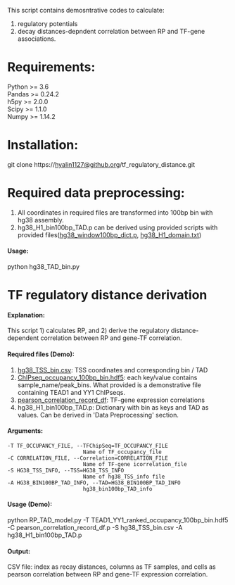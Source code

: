 This script contains demosntrative codes to calculate:
1) regulatory potentials 
2) decay distances-depndent correlation between RP and TF-gene associations.

# Requirements:
Python >= 3.6  
Pandas >= 0.24.2  
h5py >= 2.0.0  
Scipy >= 1.1.0  
Numpy >= 1.14.2  

# Installation:
git clone https://hyalin1127@github.org/tf_regulatory_distance.git

# Required data preprocessing:

1. All coordinates in required files are transformed into 100bp bin with hg38 assembly. 
2. hg38_H1_bin100bp_TAD.p can be derived using provided scripts with provided files([hg38_window100bp_dict.p](https://bitbucket.org/liulab/tf_regulatory_distance/downloads/hg38_window100bp_dict.p), [hg38_H1_domain.txt](https://bitbucket.org/liulab/tf_regulatory_distance/downloads/hg38_H1_domain.txt))

#### Usage:
python hg38_TAD_bin.py 

# TF regulatory distance derivation #

#### Explanation:
This script 1) calculates RP, and 2) derive the regulatory distance-dependent correlation between RP and gene-TF correlation.

#### Required files (Demo):

1. [hg38_TSS_bin.csv](https://bitbucket.org/liulab/tf_regulatory_distance/downloads/hg38_TSS_bin.csv): TSS coordinates and corresponding bin / TAD
2. [ChIPseq_occupancy_100bp_bin.hdf5](https://bitbucket.org/liulab/tf_regulatory_distance/downloads/TEAD1_YY1_ranked_occupancy_100bp_bin.hdf5): each key/value contains sample_name/peak_bins. What provided is a demonstrative file containing TEAD1 and YY1 ChIPseqs.
3. [pearson_correlation_record_df](https://bitbucket.org/liulab/tf_regulatory_distance/downloads/pearson_correlation_record_df.p): TF-gene expression correlations
4. hg38_H1_bin100bp_TAD.p: Dictionary with bin as keys and TAD as values. Can be derived in 'Data Preprocessing' section.

#### Arguments: 

```
-T TF_OCCUPANCY_FILE, --TFChipSeq=TF_OCCUPANCY_FILE
                        Name of TF_occupancy_file
-C CORRELATION_FILE, --Correlation=CORRELATION_FILE
                        Name of TF-gene icorrelation_file
-S HG38_TSS_INFO, --TSS=HG38_TSS_INFO
                        Name of hg38_TSS_info file
-A HG38_BIN100BP_TAD_INFO, --TAD=HG38_BIN100BP_TAD_INFO
                        hg38_bin100bp_TAD_info
```

#### Usage (Demo):
python RP_TAD_model.py -T TEAD1_YY1_ranked_occupancy_100bp_bin.hdf5 -C pearson_correlation_record_df.p -S hg38_TSS_bin.csv -A hg38_H1_bin100bp_TAD.p

#### Output:

CSV file: index as recay distances, columns as TF samples, and cells as pearson correlation between RP and gene-TF expression correlation.
